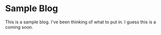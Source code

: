 # Sample Blog

This is a sample blog. I've been thinking of what to put in. I guess this is a
coming soon.